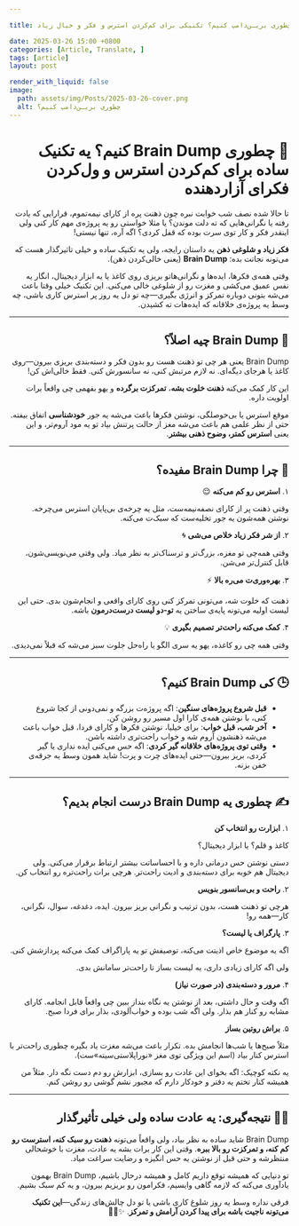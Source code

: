 ```yaml
---

title: چطوری بریـن‌دامپ کنیم؟ تکنیکی برای کم‌کردن استرس و فکر و خیال زیاد

date: 2025-03-26 15:00 +0800
categories: [Article, Translate, ]
tags: [article]
layout: post

render_with_liquid: false
image:
  path: assets/img/Posts/2025-03-26-cover.png
  alt: چطوری بریـن‌دامپ کنیم؟
---
```



<div dir="rtl" markdown="1" lang="fa">

# 💭 چطوری Brain Dump کنیم؟ یه تکنیک ساده برای کم‌کردن استرس و ول‌کردن فکرای آزاردهنده

تا حالا شده نصف شب خوابت نبره چون ذهنت پره از کارای نیمه‌تموم، قرارایی که یادت رفته یا نگرانی‌هایی که ته دلت موندن؟ یا مثلا خواستی رو یه پروژه‌ی مهم کار کنی ولی اینقدر فکر و کار توی سرت بوده که قفل کردی؟ اگه آره، تنها نیستی!

**فکر زیاد و شلوغی ذهن** یه داستان رایجه، ولی یه تکنیک ساده و خیلی تاثیرگذار هست که می‌تونه نجاتت بده: **Brain Dump** (یعنی خالی‌کردن ذهن).

وقتی همه‌ی فکرها، ایده‌ها و نگرانی‌هاتو بریزی روی کاغذ یا یه ابزار دیجیتال، انگار یه نفس عمیق می‌کشی و مغزت رو از شلوغی خالی می‌کنی. این تکنیک خیلی وقتا باعث می‌شه بتونی دوباره تمرکز و انرژی بگیری—چه تو دل یه روز پر استرس کاری باشی، چه وسط یه پروژه‌ی خلاقانه که ایده‌هات ته کشیدن.

---

## 🧠 Brain Dump چیه اصلاً؟

Brain Dump یعنی هر چی تو ذهنت هست رو بدون فکر و دسته‌بندی بریزی بیرون—روی کاغذ یا هرجای دیگه‌ای. نه لازم مرتبش کنی، نه سانسورش کنی. فقط خالی‌اش کن!

این کار کمک می‌کنه **ذهنت خلوت بشه**، **تمرکزت برگرده** و یهو بفهمی چی واقعاً برات اولویت داره.

موقع استرس یا بی‌حوصلگی، نوشتن فکرها باعث می‌شه یه جور **خودشناسی** اتفاق بیفته. حتی از نظر علمی هم باعث می‌شه مغز از حالت پرتنش بیاد تو یه مود آروم‌تر، و این یعنی **استرس کمتر، وضوح ذهنی بیشتر**.

---

## 🎯 چرا Brain Dump مفیده؟

۱. **استرس رو کم می‌کنه** 😌

وقتی ذهنت پر از کارای نصفه‌نیمه‌ست، مثل یه چرخه‌ی بی‌پایان استرس می‌چرخه. نوشتن همه‌شون یه جور تخلیه‌ست که سبک‌ت می‌کنه.

۲. **از شر فکر زیاد خلاص می‌شی** 🌀

وقتی همه‌چی تو مغزه، بزرگ‌تر و ترسناک‌تر به نظر میاد. ولی وقتی می‌نویسی‌شون، قابل کنترل‌تر می‌شن.

۳. **بهره‌وری‌ت می‌ره بالا** ⚡

ذهنت که خلوت شه، می‌تونی تمرکز کنی روی کارای واقعی و انجام‌شون بدی. حتی این لیست اولیه می‌تونه پایه‌ی ساختن یه **تو-دو لیست درست‌درمون** باشه.

۴. **کمک می‌کنه راحت‌تر تصمیم بگیری** 💡

وقتی همه چی رو کاغذه، یهو یه سری الگو یا راه‌حل جلوت سبز می‌شه که قبلاً نمی‌دیدی.

---

## 🕒 کی Brain Dump کنیم؟

- **قبل شروع پروژه‌های سنگین**: اگه پروژه‌ت بزرگه و نمی‌دونی از کجا شروع کنی، با نوشتن همه‌ی کارا اول مسیر رو روشن کن.
- **آخر شب، قبل خواب**: برای خیلیا، نوشتن فکرها و کارای فردا، قبل خواب باعث می‌شه ذهنشون آروم شه و خواب راحت‌تری داشته باشن.
- **وقتی توی پروژه‌های خلاقانه گیر کردی**: اگه حس می‌کنی ایده نداری یا گیر کردی، بریز بیرون—حتی ایده‌های چرت و پرت! شاید همون وسط یه جرقه‌ی خفن بزنه.

---

## ✍️ چطوری یه Brain Dump درست انجام بدیم؟

۱. **ابزارت رو انتخاب کن**

کاغذ و قلم؟ یا ابزار دیجیتال؟

دستی نوشتن حس درمانی داره و با احساساتت بیشتر ارتباط برقرار می‌کنی. ولی دیجیتال هم خوبه برای دسته‌بندی و ادیت راحت‌تر. هرچی برات راحت‌تره رو انتخاب کن.

۲. **راحت و بی‌سانسور بنویس**

هرچی تو ذهنت هست، بدون ترتیب و نگرانی بریز بیرون. ایده، دغدغه، سوال، نگرانی، کار—همه رو!

۳. **پارگراف یا لیست؟**

اگه یه موضوع خاص اذیتت می‌کنه، توصیفش تو یه پاراگراف کمک می‌کنه پردازشش کنی.

ولی اگه کارای زیادی داری، یه لیست بساز تا راحت‌تر سامانش بدی.

۴. **مرور و دسته‌بندی (در صورت نیاز)**

اگه وقت و حال داشتی، بعد از نوشتن یه نگاه بنداز ببین چی واقعاً قابل انجامه. کارای مشابه رو کنار هم بذار. ولی اگه شب بوده و خواب‌آلودی، بذار برای فردا صبح.

۵. **براش روتین بساز**

مثلاً صبح‌ها یا شب‌ها انجامش بده. تکرار باعث می‌شه مغزت یاد بگیره چطوری راحت‌تر با استرس کنار بیاد (اسم این ویژگی توی مغز «نوراپلاستی‌سیته»‌ست).

یه نکته کوچیک: اگه بخوای این عادت رو بسازی، ابزارش رو دم دست نگه دار. مثلاً من همیشه کنار تختم یه دفتر و خودکار دارم که مجبور نشم گوشی رو روشن کنم.

---

## 🧘‍♀️ نتیجه‌گیری: یه عادت ساده ولی خیلی تأثیرگذار

Brain Dump شاید ساده به نظر بیاد، ولی واقعاً می‌تونه **ذهنت رو سبک کنه، استرست رو کم کنه، و تمرکزت رو بالا ببره**. وقتی این کار برات بشه یه عادت، مغزت با خوشحالی منتظرشه و حتی قبل از نوشتن یه حس انگیزه و رضایت سراغت میاد.

تو دنیایی که همیشه توقع داریم کامل و همیشه درحال باشیم، Brain Dump بهمون یادآوری می‌کنه که لازمه گاهی وایسیم، فکرامون رو بریزیم بیرون، و یه کم سبک بشیم.

فرقی نداره وسط یه روز شلوغ کاری باشی یا تو دل چالش‌های زندگی—**این تکنیک می‌تونه ناجیت باشه برای پیدا کردن آرامش و تمرکز**. ✨🧠💥

</div>
